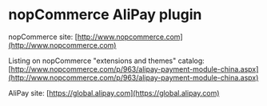 ﻿nopCommerce AliPay plugin
===========

nopCommerce site: [http://www.nopcommerce.com](http://www.nopcommerce.com)

Listing on nopCommerce "extensions and themes" catalog: [http://www.nopcommerce.com/p/963/alipay-payment-module-china.aspx](http://www.nopcommerce.com/p/963/alipay-payment-module-china.aspx)

AliPay site: [https://global.alipay.com](https://global.alipay.com)
